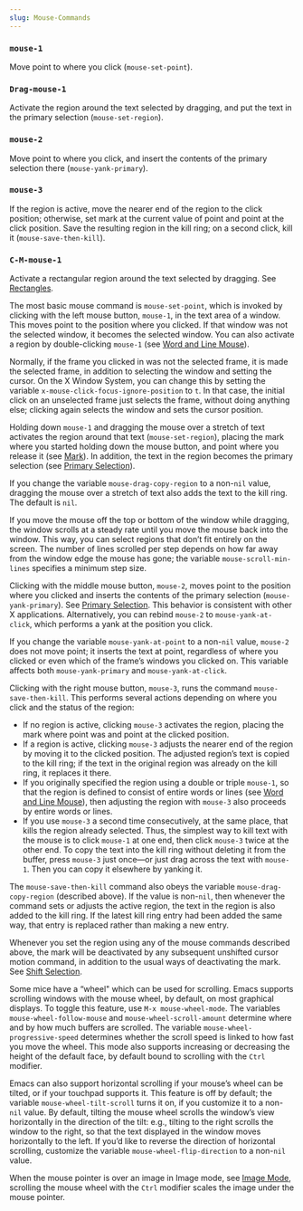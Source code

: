 ```yaml
---
slug: Mouse-Commands
---
```


### `mouse-1`

Move point to where you click (`mouse-set-point`).

### `Drag-mouse-1`

Activate the region around the text selected by dragging, and put the text in the primary selection (`mouse-set-region`).

### `mouse-2`

Move point to where you click, and insert the contents of the primary selection there (`mouse-yank-primary`).

### `mouse-3`

If the region is active, move the nearer end of the region to the click position; otherwise, set mark at the current value of point and point at the click position. Save the resulting region in the kill ring; on a second click, kill it (`mouse-save-then-kill`).

### `C-M-mouse-1`

Activate a rectangular region around the text selected by dragging. See [Rectangles](/docs/emacs/Rectangles).

The most basic mouse command is `mouse-set-point`, which is invoked by clicking with the left mouse button, `mouse-1`, in the text area of a window. This moves point to the position where you clicked. If that window was not the selected window, it becomes the selected window. You can also activate a region by double-clicking `mouse-1` (see [Word and Line Mouse](/docs/emacs/Word-and-Line-Mouse)).

Normally, if the frame you clicked in was not the selected frame, it is made the selected frame, in addition to selecting the window and setting the cursor. On the X Window System, you can change this by setting the variable `x-mouse-click-focus-ignore-position` to `t`. In that case, the initial click on an unselected frame just selects the frame, without doing anything else; clicking again selects the window and sets the cursor position.

Holding down `mouse-1` and dragging the mouse over a stretch of text activates the region around that text (`mouse-set-region`), placing the mark where you started holding down the mouse button, and point where you release it (see [Mark](/docs/emacs/Mark)). In addition, the text in the region becomes the primary selection (see [Primary Selection](/docs/emacs/Primary-Selection)).

If you change the variable `mouse-drag-copy-region` to a non-`nil` value, dragging the mouse over a stretch of text also adds the text to the kill ring. The default is `nil`.

If you move the mouse off the top or bottom of the window while dragging, the window scrolls at a steady rate until you move the mouse back into the window. This way, you can select regions that don’t fit entirely on the screen. The number of lines scrolled per step depends on how far away from the window edge the mouse has gone; the variable `mouse-scroll-min-lines` specifies a minimum step size.

Clicking with the middle mouse button, `mouse-2`, moves point to the position where you clicked and inserts the contents of the primary selection (`mouse-yank-primary`). See [Primary Selection](/docs/emacs/Primary-Selection). This behavior is consistent with other X applications. Alternatively, you can rebind `mouse-2` to `mouse-yank-at-click`, which performs a yank at the position you click.

If you change the variable `mouse-yank-at-point` to a non-`nil` value, `mouse-2` does not move point; it inserts the text at point, regardless of where you clicked or even which of the frame’s windows you clicked on. This variable affects both `mouse-yank-primary` and `mouse-yank-at-click`.

Clicking with the right mouse button, `mouse-3`, runs the command `mouse-save-then-kill`. This performs several actions depending on where you click and the status of the region:

*   If no region is active, clicking `mouse-3` activates the region, placing the mark where point was and point at the clicked position.
*   If a region is active, clicking `mouse-3` adjusts the nearer end of the region by moving it to the clicked position. The adjusted region’s text is copied to the kill ring; if the text in the original region was already on the kill ring, it replaces it there.
*   If you originally specified the region using a double or triple `mouse-1`, so that the region is defined to consist of entire words or lines (see [Word and Line Mouse](/docs/emacs/Word-and-Line-Mouse)), then adjusting the region with `mouse-3` also proceeds by entire words or lines.
*   If you use `mouse-3` a second time consecutively, at the same place, that kills the region already selected. Thus, the simplest way to kill text with the mouse is to click `mouse-1` at one end, then click `mouse-3` twice at the other end. To copy the text into the kill ring without deleting it from the buffer, press `mouse-3` just once—or just drag across the text with `mouse-1`. Then you can copy it elsewhere by yanking it.

The `mouse-save-then-kill` command also obeys the variable `mouse-drag-copy-region` (described above). If the value is non-`nil`, then whenever the command sets or adjusts the active region, the text in the region is also added to the kill ring. If the latest kill ring entry had been added the same way, that entry is replaced rather than making a new entry.

Whenever you set the region using any of the mouse commands described above, the mark will be deactivated by any subsequent unshifted cursor motion command, in addition to the usual ways of deactivating the mark. See [Shift Selection](/docs/emacs/Shift-Selection).

Some mice have a “wheel" which can be used for scrolling. Emacs supports scrolling windows with the mouse wheel, by default, on most graphical displays. To toggle this feature, use `M-x mouse-wheel-mode`. The variables `mouse-wheel-follow-mouse` and `mouse-wheel-scroll-amount` determine where and by how much buffers are scrolled. The variable `mouse-wheel-progressive-speed` determines whether the scroll speed is linked to how fast you move the wheel. This mode also supports increasing or decreasing the height of the default face, by default bound to scrolling with the `Ctrl` modifier.

Emacs can also support horizontal scrolling if your mouse’s wheel can be tilted, or if your touchpad supports it. This feature is off by default; the variable `mouse-wheel-tilt-scroll` turns it on, if you customize it to a non-`nil` value. By default, tilting the mouse wheel scrolls the window’s view horizontally in the direction of the tilt: e.g., tilting to the right scrolls the window to the right, so that the text displayed in the window moves horizontally to the left. If you’d like to reverse the direction of horizontal scrolling, customize the variable `mouse-wheel-flip-direction` to a non-`nil` value.

When the mouse pointer is over an image in Image mode, see [Image Mode](/docs/emacs/Image-Mode), scrolling the mouse wheel with the `Ctrl` modifier scales the image under the mouse pointer.
